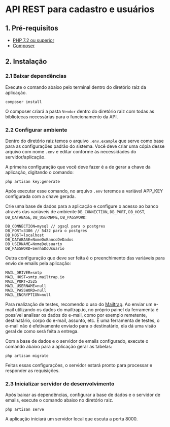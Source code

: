 # API REST para cadastro e usuários

## 1. Pré-requisitos

- [PHP 7.2 ou superior](https://www.php.net/)
- [Composer](https://getcomposer.org/)

##  2. Instalação

### 2.1 Baixar dependências

Execute o comando abaixo pelo terminal dentro do diretório raiz da aplicação.

```
composer install
```
O composer criará a pasta `Vendor` dentro do diretório raiz com todas as bibliotecas necessárias para o funcionamento da API.

### 2.2 Configurar ambiente

Dentro do diretório raiz temos o arquivo `.env.example` que serve como base para as configurações padrão do sistema. Você deve criar uma cópia desse arquivo com nome `.env` e editar conforme às necessidades do servidor/aplicação.

A primeira configuração que você deve fazer é a de gerar a chave da aplicação, digitando o comando:

```
php artisan key:generate
```
Após executar esse comando, no arquivo `.env` teremos a variável APP_KEY configurada com a chave gerada.

Crie uma base de dados para a aplicação e configure o acesso ao banco através das variáveis de ambiente `DB_CONNECTION`, `DB_PORT`, `DB_HOST`, `DB_DATABASE`, `DB_USERNAME`, `DB_PASSWORD`:

```
DB_CONNECTION=mysql // pgsql para o postgres
DB_PORT=3306 // 5432 para o postgres
DB_HOST=localhost
DB_DATABASE=NomeDoBancoDeDados
DB_USERNAME=NomeDeUsuario
DB_PASSWORD=SenhaDoUsuario
```

Outra configuração que deve ser feita é o preenchimento das variáveis para envio de emails pela aplicação:

```
MAIL_DRIVER=smtp
MAIL_HOST=smtp.mailtrap.io
MAIL_PORT=2525
MAIL_USERNAME=null
MAIL_PASSWORD=null
MAIL_ENCRYPTION=null
```

Para realização de testes, recomendo o uso do [Mailtrap](https://mailtrap.io/). Ao enviar um e-mail utilizando os dados do mailtrap.io, no próprio painel da ferramenta é possível analisar os dados do e-mail, como por exemplo remetente, destinatário, corpo do e-mail, assunto, etc. É uma ferramenta de testes, o e-mail não é efetivamente enviado para o destinatário, ela dá uma visão geral de como será feita a entrega.

Com a base de dados e o servidor de emails configurado, execute o comando abaixo para a aplicação gerar as tabelas:

```
php artisan migrate
```

Feitas essas configurações, o servidor estará pronto para processar e responder as requisições.

### 2.3 Inicializar servidor de desenvolvimento

Após baixar as dependências, configurar a base de dados e o servidor de emails, execute o comando abaixo no diretório raiz.

```
php artisan serve
```

A aplicação iniciará um servidor local que escuta a porta 8000.

